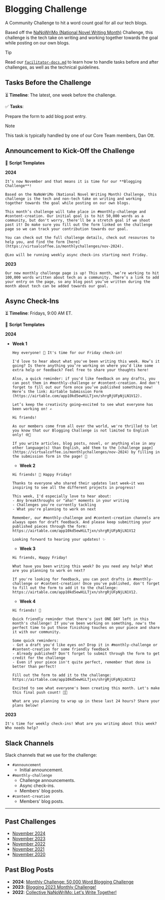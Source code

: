 # Blogging Challenge

A Community Challenge to hit a word count goal for all our tech blogs.

Based off the [NaNoWriMo (National Novel Writing Month)](https://nanowrimo.org/) Challenge, this challenge is the tech take on writing and working together towards the goal while posting on our own blogs.

> [!TIP]
> Read our [`facilitator-docs.md`](../facilitators-docs.md) to learn how to handle tasks before and after challenges, as well as the technical guidelines.

## Tasks Before the Challenge

⏳ **Timeline**: The latest, one week before the challenge.

✅ **Tasks**:

Prepare the form to add blog post entry.

> [!NOTE]
> This task is typically handled by one of our Core Team members, Dan Ott.

## Announcement to Kick-Off the Challenge

📃 **Script Templates**

**2024**

```text
It’s now November and that means it is time for our **Blogging Challenge**!

Based on the NaNoWriMo (National Novel Writing Month) Challenge, this challenge is the tech and non-tech take on writing and working together towards the goal while posting on our own blogs.

This month’s challenge will take place in #monthly-challenge and #content-creation. Our initial goal is to hit 50,000 words as a community, but don't worry, there'll be a stretch goal if we shoot past it! Do make sure you fill out the form linked on the challenge page so we can track your contribution towards our goal.

You can check out the full challenge details, check out resources to help you, and find the form [here](https://virtualcoffee.io/monthlychallenges/nov-2024).

@Leo will be running weekly async check-ins starting next Friday.
```

**2023**

```text
Our new monthly challenge page is up! This month, we’re working to hit 100,000 words written about tech as a community. There’s a link to add your entry on the page, so any blog post you’ve written during the month about tech can be added towards our goal.
```

## Async Check-Ins

⏳ **Timeline**: Fridays, 9:00 AM ET.

📃 **Script Templates**

**2024**

- **Week 1**

  ```text
  Hey everyone! 👋 It's time for our Friday check-in!
  
  I'd love to hear about what you've been writing this week. How’s it going? Is there anything you’re working on where you’d like some extra help or feedback? Feel free to share your thoughts here!
  
  Also, a quick reminder: if you'd like feedback on any drafts, you can post them in #monthly-challenge or #content-creation. And don't forget to fill out our form once you’ve published something new! Here’s the link: Airtable Submission Form (https://airtable.com/app10kd5ewHiLTjxn/shrgRjUFpNjLN1V12).
  
  Let’s keep the creativity going—excited to see what everyone has been working on! ✍️
  ```

  ```text
  Hi friends!
  
  As our members come from all over the world, we're thrilled to let you know that our Blogging Challenge is not limited to English only! 🌐🎉

  If you write articles, blog posts, novel, or anything else in any other language(s) than English, add them to the [challenge page](https://virtualcoffee.io/monthlychallenges/nov-2024) by filling in the submission form in the page! 🙌
  ```

  - **Week 2**

  ```text
  Hi friends! 👋 Happy Friday!
  
  Thanks to everyone who shared their updates last week—it was inspiring to see all the different projects in progress!

  This week, I'd especially love to hear about:
  - Any breakthroughs or "aha!" moments in your writing
  - Challenges you're currently tackling
  - What you're planning to work on next

  Remember, our #monthly-challenge and #content-creation channels are always open for draft feedback. And please keep submitting your published pieces through the form: https://airtable.com/app10kd5ewHiLTjxn/shrgRjUFpNjLN1V12

  Looking forward to hearing your updates! ✨
  ```

  - **Week 3**

  ```text
  Hi friends, Happy Friday!

  What have you been writing this week? Do you need any help? What are you planning to work on next?

  If you're looking for feedback, you can post drafts in #monthly-challenge or #content-creation! Once you've published, don't forget to fill out the form to add it to the challenge: https://airtable.com/app10kd5ewHiLTjxn/shrgRjUFpNjLN1V12.
  ```

  - **Week 4**

  ```text
  Hi friends! 👋

  Quick friendly reminder that there's just ONE DAY left in this month's challenge! If you've been working on something, now's the perfect time to put those finishing touches on your piece and share it with our community.

  Some quick reminders:
  - Got a draft you'd like eyes on? Drop it in #monthly-challenge or #content-creation for some friendly feedback
  - Already published? Don't forget to submit through the form to get credit for the challenge
  - Even if your piece isn't quite perfect, remember that done is better than perfect!

  Fill out the form to add it to the challenge: https://airtable.com/app10kd5ewHiLTjxn/shrgRjUFpNjLN1V12

  Excited to see what everyone's been creating this month. Let's make this final push count! 💪✨

  What are you planning to wrap up in these last 24 hours? Share your plans below! 
  ```

**2023**

```text
It's time for weekly check-ins! What are you writing about this week? Who needs help?
```

## Slack Channels

Slack channels that we use for the challenge:

- `#announcement`
  - Initial announcement.
- `#monthly-challenge`
  - Challenge announcements.
  - Async check-ins.
  - Members' blog posts.
- `#content-creation`
  - Members' blog posts.

---

## Past Challenges

- [November 2024](https://virtualcoffee.io/monthlychallenges/nov-2024)
- [November 2023](https://virtualcoffee.io/monthlychallenges/nov-2023)
- [November 2022](https://virtualcoffee.io/monthlychallenges/nov-2022)
- [November 2021](https://virtualcoffee.io/monthlychallenges/nov-2021)
- [November 2020](https://virtualcoffee.io/monthlychallenges/nov-2020)

## Past Blog Posts

- **2024**: [Monthly Challenge: 50,000 Word Blogging Challenge](https://dev.to/virtualcoffee/monthly-challenge-blogging-challenge-35o4)
- **2023**: [Blogging 2023 Monthly Challenge!](https://dev.to/virtualcoffee/blogging-2023-monthly-challenge-3kng)
- **2022**: [Collective NaNoWriMo: Let's Write Together!](https://dev.to/virtualcoffee/collective-nanowrimo-lets-write-together-350)
